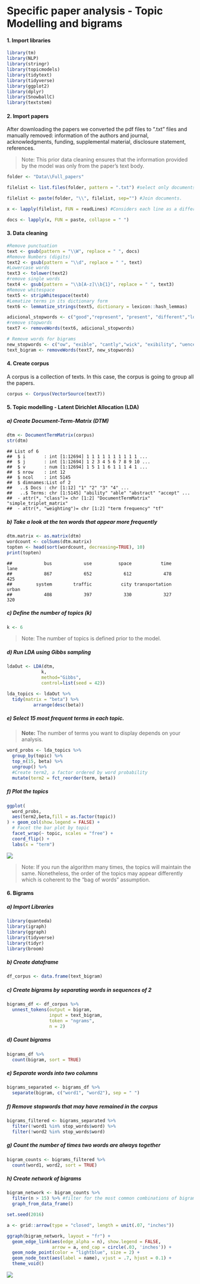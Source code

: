 Specific paper analysis - Topic Modelling and bigrams
================

#### 1. Import libraries

``` r
library(tm)
library(NLP)
library(stringr)
library(topicmodels)
library(tidytext)
library(tidyverse)
library(ggplot2)
library(dplyr)
library(SnowballC)
library(textstem)
```

#### 2. Import papers

After downloading the papers we converted the pdf files to “.txt” files
and manually removed: information of the authors and journal,
acknowledgments, funding, supplemental material, disclosure statement,
references.

> Note: This prior data cleaning ensures that the information provided
> by the model was only from the paper’s text body.

``` r
folder <- "Data\\Full_papers"

filelist <- list.files(folder, pattern = ".txt") #select only documents ".txt"

filelist <- paste(folder, "\\", filelist, sep="") #Join documents.  

x <- lapply(filelist, FUN = readLines) #Considers each line as a different element (document). 

docs <- lapply(x, FUN = paste, collapse = " ")
```

#### 3. Data cleaning

``` r
#Remove punctuation
text <- gsub(pattern = "\\W", replace = " ", docs)
#Remove Numbers (digits)
text2 <- gsub(pattern = "\\d", replace = " ", text)
#Lowercase words
text3 <- tolower(text2)
#remove single words 
text4 <- gsub(pattern = "\\b[A-z]\\b{1}", replace = " ", text3) 
#Remove whitespace
text5 <- stripWhitespace(text4)
#Lematize terms in its dictionary form
text6 <- lemmatize_strings(text5, dictionary = lexicon::hash_lemmas)

adicional_stopwords <- c("good","represent", "present", "different","london", "may","datum","taipei", "numb", "much", "one", "two", "can", "fig", "will", "arm", "along", "xpj", "figure", "thus","aviv", "tel", "dsc","dscs","traf","also","study", stopwords("en"))
#remove stopwords
text7 <- removeWords(text6, adicional_stopwords)

# Remove words for bigrams
new_stopwords <- c("ow", "exible", "cantly","wick", "exibility", "uence", "uences", "ned")
text_bigram <- removeWords(text7, new_stopwords)
```

#### 4. Create corpus

A corpus is a collection of texts. In this case, the corpus is going to
group all the papers.

``` r
corpus <- Corpus(VectorSource(text7))
```

#### 5. Topic modelling - Latent Dirichlet Allocation (LDA)

##### a) Create Document-Term-Matrix (DTM)

``` r
dtm <- DocumentTermMatrix(corpus) 
str(dtm)
```

    ## List of 6
    ##  $ i       : int [1:12694] 1 1 1 1 1 1 1 1 1 1 ...
    ##  $ j       : int [1:12694] 1 2 3 4 5 6 7 8 9 10 ...
    ##  $ v       : num [1:12694] 1 5 1 1 6 1 1 1 4 1 ...
    ##  $ nrow    : int 12
    ##  $ ncol    : int 5145
    ##  $ dimnames:List of 2
    ##   ..$ Docs : chr [1:12] "1" "2" "3" "4" ...
    ##   ..$ Terms: chr [1:5145] "ability" "able" "abstract" "accept" ...
    ##  - attr(*, "class")= chr [1:2] "DocumentTermMatrix" "simple_triplet_matrix"
    ##  - attr(*, "weighting")= chr [1:2] "term frequency" "tf"

##### b) Take a look at the ten words that appear more frequently

``` r
dtm.matrix <- as.matrix(dtm)
wordcount <- colSums(dtm.matrix)
topten <- head(sort(wordcount, decreasing=TRUE), 10)
print(topten)
```

    ##            bus            use          space           time           lane 
    ##            867            652            612            478            425 
    ##         system        traffic           city transportation          urban 
    ##            408            397            330            327            320

##### c) Define the number of topics (k)

``` r
k <- 6
```

> Note: The number of topics is defined prior to the model.

##### d) Run LDA using Gibbs sampling

``` r
ldaOut <- LDA(dtm,
             k, 
             method="Gibbs", 
             control=list(seed = 42)) 

lda_topics <- ldaOut %>%
  tidy(matrix = "beta") %>%
          arrange(desc(beta))
```

##### e) Select 15 most frequent terms in each topic.

> **Note:** The number of terms you want to display depends on your
> analysis.

``` r
word_probs <- lda_topics %>%
  group_by(topic) %>%
  top_n(15, beta) %>%
  ungroup() %>%
  #Create term2, a factor ordered by word probability
  mutate(term2 = fct_reorder(term, beta))
```

##### f) Plot the topics

``` r
ggplot(
  word_probs,
  aes(term2,beta,fill = as.factor(topic))
) + geom_col(show.legend = FALSE) +
  # Facet the bar plot by topic
  facet_wrap(~ topic, scales = "free") +
  coord_flip() +
  labs(x = "term")
```

![](LDA_Bigrams_Full_Papers_files/figure-gfm/unnamed-chunk-10-1.png)<!-- -->

> Note: If you run the algorithm many times, the topics will maintain
> the same. Nonetheless, the order of the topics may appear differently
> which is coherent to the “bag of words” assumption.

#### 6. Bigrams

##### a) Import Libraries

``` r
library(quanteda)
library(igraph)
library(ggraph)
library(tidyverse)
library(tidyr)
library(broom)
```

##### b) Create dataframe

``` r
df_corpus <- data.frame(text_bigram)
```

##### c) Create bigrams by separating words in sequences of 2

``` r
bigrams_df <- df_corpus %>%
  unnest_tokens(output = bigram,
                input = text_bigram,
                token = "ngrams",
                n = 2)
```

##### d) Count bigrams

``` r
bigrams_df %>%
  count(bigram, sort = TRUE)
```

##### e) Separate words into two columns

``` r
bigrams_separated <- bigrams_df %>%
  separate(bigram, c("word1", "word2"), sep = " ")
```

##### f) Remove stopwords that may have remained in the corpus

``` r
bigrams_filtered <- bigrams_separated %>%
  filter(!word1 %in% stop_words$word) %>%
  filter(!word2 %in% stop_words$word)
```

##### g) Count the number of times two words are always together

``` r
bigram_counts <- bigrams_filtered %>%
  count(word1, word2, sort = TRUE)
```

##### h) Create network of bigrams

``` r
bigram_network <- bigram_counts %>%
  filter(n > 15) %>% #filter for the most common combinations of bigrams that appear at least 15 times.
  graph_from_data_frame()

set.seed(2016)

a <- grid::arrow(type = "closed", length = unit(.07, "inches"))

ggraph(bigram_network, layout = "fr") +
  geom_edge_link(aes(edge_alpha = n), show.legend = FALSE,
                 arrow = a, end_cap = circle(.03, 'inches')) +
  geom_node_point(color = "lightblue", size = 2) +
  geom_node_text(aes(label = name), vjust = .7, hjust = 0.1) +
  theme_void()
```

![](LDA_Bigrams_Full_Papers_files/figure-gfm/unnamed-chunk-18-1.png)<!-- -->
